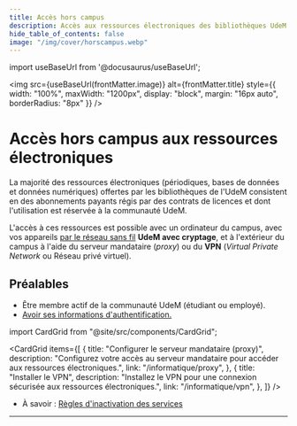 ```yaml
---
title: Accès hors campus
description: Accès aux ressources électroniques des bibliothèques UdeM via le proxy ou VPN.
hide_table_of_contents: false
image: "/img/cover/horscampus.webp"
---
```


import useBaseUrl from '@docusaurus/useBaseUrl';

<img 
  src={useBaseUrl(frontMatter.image)} 
  alt={frontMatter.title} 
  style={{
    width: "100%",
    maxWidth: "1200px",
    display: "block",
    margin: "16px auto",
    borderRadius: "8px"
  }} 
/>


# Accès hors campus aux ressources électroniques

La majorité des ressources électroniques (périodiques, bases de données et données numériques) offertes par les bibliothèques de l'UdeM consistent en des abonnements payants régis par des contrats de licences et dont l'utilisation est réservée à la communauté UdeM.

L'accès à ces ressources est possible avec un ordinateur du campus, avec vos appareils [par le réseau sans fil](reseau) **UdeM avec cryptage**, et à l'extérieur du campus à l'aide du serveur mandataire (*proxy*) ou du **VPN** (*Virtual Private Network* ou Réseau privé virtuel).

## Préalables

- Être membre actif de la communauté UdeM (étudiant ou employé).
- [Avoir ses informations d'authentification.](authentification)

import CardGrid from "@site/src/components/CardGrid";

<CardGrid
  items={[
    {
      title: "Configurer le serveur mandataire (proxy)",
      description: "Configurez votre accès au serveur mandataire pour accéder aux ressources électroniques.",
      link: "/informatique/proxy",
    },
    {
      title: "Installer le VPN",
      description: "Installez le VPN pour une connexion sécurisée aux ressources électroniques.",
      link: "/informatique/vpn",
    },
  ]}
/>


- À savoir : [Règles d'inactivation des services](https://wiki.umontreal.ca/spaces/SIE/pages/150507251/R%C3%A8gles+d+inactivation+des+services)
---

